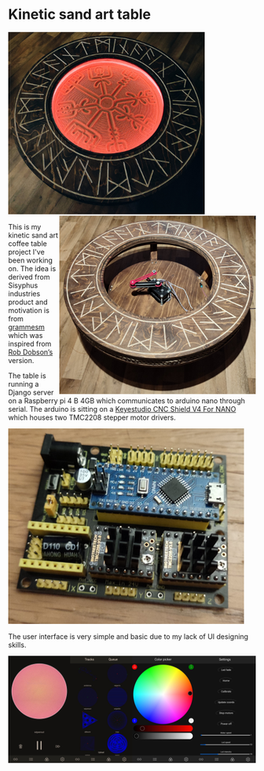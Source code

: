 # Kinetic sand art table
<img src="/Pictures/1674052924095.jpg" width="400"><img src="/Pictures/1674053047425.jpg" width="400" align="right">

This is my kinetic sand art coffee table project I've been working on. The idea is derived from Sisyphus industries product and motivation is from [grammesm](https://alwaystinkering.com/2020/01/14/diy-kinetic-sand-art-table/) which was inspired from [Rob Dobson’s](https://robdobson.com/2018/08/a-new-sandbot/) version.

The table is running a Django server on a Raspberry pi 4 B 4GB which communicates to arduino nano through serial. The arduino is sitting on a [Keyestudio CNC Shield V4 For NANO](https://www.keyestudio.com/products/keyestudio-a4988-3d-printer-stepper-motor-driver-cnc-shield-v4-for-nano) which houses two TMC2208 stepper motor drivers.

<img src="/Pictures/1674062162257.jpg" width="480">

The user interface is very simple and basic due to my lack of UI designing skills.

<img src="/Pictures/1674063564681.jpg">
